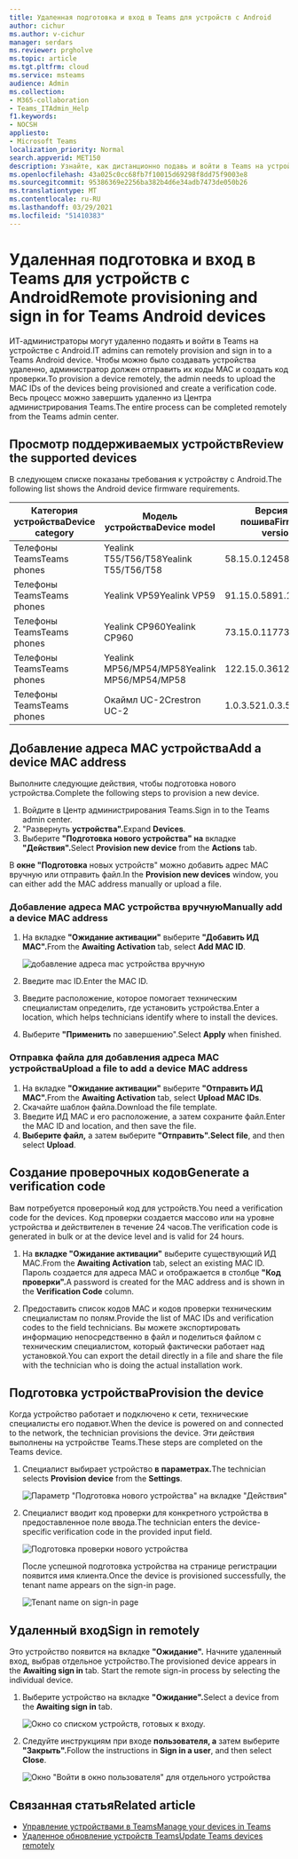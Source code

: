 ```yaml
---
title: Удаленная подготовка и вход в Teams для устройств с Android
author: cichur
ms.author: v-cichur
manager: serdars
ms.reviewer: prgholve
ms.topic: article
ms.tgt.pltfrm: cloud
ms.service: msteams
audience: Admin
ms.collection:
- M365-collaboration
- Teams_ITAdmin_Help
f1.keywords:
- NOCSH
appliesto:
- Microsoft Teams
localization_priority: Normal
search.appverid: MET150
description: Узнайте, как дистанционно подавь и войти в Teams на устройствах Android
ms.openlocfilehash: 43a025c0cc68fb7f10015d69298f8dd75f9003e8
ms.sourcegitcommit: 95386369e2256ba382b4d6e34adb7473de050b26
ms.translationtype: MT
ms.contentlocale: ru-RU
ms.lasthandoff: 03/29/2021
ms.locfileid: "51410383"
---
```

# <a name="remote-provisioning-and-sign-in-for-teams-android-devices"></a><span data-ttu-id="06a89-103">Удаленная подготовка и вход в Teams для устройств с Android</span><span class="sxs-lookup"><span data-stu-id="06a89-103">Remote provisioning and sign in for Teams Android devices</span></span>

<span data-ttu-id="06a89-104">ИТ-администраторы могут удаленно подаять и войти в Teams на устройстве с Android.</span><span class="sxs-lookup"><span data-stu-id="06a89-104">IT admins can remotely provision and sign in to a Teams Android device.</span></span> <span data-ttu-id="06a89-105">Чтобы можно было создавать устройства удаленно, администратор должен отправить их коды MAC и создать код проверки.</span><span class="sxs-lookup"><span data-stu-id="06a89-105">To provision a device remotely, the admin needs to upload the MAC IDs of the devices being provisioned and create a verification code.</span></span> <span data-ttu-id="06a89-106">Весь процесс можно завершить удаленно из Центра администрирования Teams.</span><span class="sxs-lookup"><span data-stu-id="06a89-106">The entire process can be completed remotely from the Teams admin center.</span></span>

## <a name="review-the-supported-devices"></a><span data-ttu-id="06a89-107">Просмотр поддерживаемых устройств</span><span class="sxs-lookup"><span data-stu-id="06a89-107">Review the supported devices</span></span>

<span data-ttu-id="06a89-108">В следующем списке показаны требования к устройству с Android.</span><span class="sxs-lookup"><span data-stu-id="06a89-108">The following list shows the Android device firmware requirements.</span></span>

|<span data-ttu-id="06a89-109">Категория устройства</span><span class="sxs-lookup"><span data-stu-id="06a89-109">Device category</span></span>|<span data-ttu-id="06a89-110">Модель устройства</span><span class="sxs-lookup"><span data-stu-id="06a89-110">Device model</span></span>|<span data-ttu-id="06a89-111">Версия по пошива</span><span class="sxs-lookup"><span data-stu-id="06a89-111">Firmware version</span></span>|
|-|-|-|
|<span data-ttu-id="06a89-112">Телефоны Teams</span><span class="sxs-lookup"><span data-stu-id="06a89-112">Teams phones</span></span>|<span data-ttu-id="06a89-113">Yealink T55/T56/T58</span><span class="sxs-lookup"><span data-stu-id="06a89-113">Yealink T55/T56/T58</span></span>|<span data-ttu-id="06a89-114">58.15.0.124</span><span class="sxs-lookup"><span data-stu-id="06a89-114">58.15.0.124</span></span>|
|<span data-ttu-id="06a89-115">Телефоны Teams</span><span class="sxs-lookup"><span data-stu-id="06a89-115">Teams phones</span></span>|<span data-ttu-id="06a89-116">Yealink VP59</span><span class="sxs-lookup"><span data-stu-id="06a89-116">Yealink VP59</span></span>|<span data-ttu-id="06a89-117">91.15.0.58</span><span class="sxs-lookup"><span data-stu-id="06a89-117">91.15.0.58</span></span>|
|<span data-ttu-id="06a89-118">Телефоны Teams</span><span class="sxs-lookup"><span data-stu-id="06a89-118">Teams phones</span></span>|<span data-ttu-id="06a89-119">Yealink CP960</span><span class="sxs-lookup"><span data-stu-id="06a89-119">Yealink CP960</span></span>|<span data-ttu-id="06a89-120">73.15.0.117</span><span class="sxs-lookup"><span data-stu-id="06a89-120">73.15.0.117</span></span>|
|<span data-ttu-id="06a89-121">Телефоны Teams</span><span class="sxs-lookup"><span data-stu-id="06a89-121">Teams phones</span></span>|<span data-ttu-id="06a89-122">Yealink MP56/MP54/MP58</span><span class="sxs-lookup"><span data-stu-id="06a89-122">Yealink MP56/MP54/MP58</span></span>|<span data-ttu-id="06a89-123">122.15.0.36</span><span class="sxs-lookup"><span data-stu-id="06a89-123">122.15.0.36</span></span>|
|<span data-ttu-id="06a89-124">Телефоны Teams</span><span class="sxs-lookup"><span data-stu-id="06a89-124">Teams phones</span></span>|<span data-ttu-id="06a89-125">Окаймл UC-2</span><span class="sxs-lookup"><span data-stu-id="06a89-125">Crestron UC-2</span></span>|<span data-ttu-id="06a89-126">1.0.3.52</span><span class="sxs-lookup"><span data-stu-id="06a89-126">1.0.3.52</span></span>|

## <a name="add-a-device-mac-address"></a><span data-ttu-id="06a89-127">Добавление адреса MAC устройства</span><span class="sxs-lookup"><span data-stu-id="06a89-127">Add a device MAC address</span></span>

<span data-ttu-id="06a89-128">Выполните следующие действия, чтобы подготовка нового устройства.</span><span class="sxs-lookup"><span data-stu-id="06a89-128">Complete the following steps to provision a new device.</span></span>

1. <span data-ttu-id="06a89-129">Войдите в Центр администрирования Teams.</span><span class="sxs-lookup"><span data-stu-id="06a89-129">Sign in to the Teams admin center.</span></span>
2. <span data-ttu-id="06a89-130">"Развернуть **устройства".**</span><span class="sxs-lookup"><span data-stu-id="06a89-130">Expand **Devices**.</span></span>
3. <span data-ttu-id="06a89-131">Выберите **"Подготовка нового устройства" на** вкладке **"Действия".**</span><span class="sxs-lookup"><span data-stu-id="06a89-131">Select **Provision new device** from the **Actions** tab.</span></span>

<span data-ttu-id="06a89-132">В **окне "Подготовка** новых устройств" можно добавить адрес MAC вручную или отправить файл.</span><span class="sxs-lookup"><span data-stu-id="06a89-132">In the **Provision new devices** window, you can either add the MAC address manually or upload a file.</span></span>

### <a name="manually-add-a-device-mac-address"></a><span data-ttu-id="06a89-133">Добавление адреса MAC устройства вручную</span><span class="sxs-lookup"><span data-stu-id="06a89-133">Manually add a device MAC address</span></span>

1. <span data-ttu-id="06a89-134">На вкладке **"Ожидание активации"** выберите **"Добавить ИД MAC".**</span><span class="sxs-lookup"><span data-stu-id="06a89-134">From the **Awaiting Activation** tab, select **Add MAC ID**.</span></span>

   ![добавление адреса mac устройства вручную](../media/remote-provision-6.png)

1. <span data-ttu-id="06a89-136">Введите mac ID.</span><span class="sxs-lookup"><span data-stu-id="06a89-136">Enter the MAC ID.</span></span>
1. <span data-ttu-id="06a89-137">Введите расположение, которое помогает техническим специалистам определить, где установить устройства.</span><span class="sxs-lookup"><span data-stu-id="06a89-137">Enter a location, which helps technicians identify where to install the devices.</span></span>
1. <span data-ttu-id="06a89-138">Выберите **"Применить** по завершению".</span><span class="sxs-lookup"><span data-stu-id="06a89-138">Select **Apply** when finished.</span></span>

### <a name="upload-a-file-to-add-a-device-mac-address"></a><span data-ttu-id="06a89-139">Отправка файла для добавления адреса MAC устройства</span><span class="sxs-lookup"><span data-stu-id="06a89-139">Upload a file to add a device MAC address</span></span>

1. <span data-ttu-id="06a89-140">На вкладке **"Ожидание активации"** выберите **"Отправить ИД MAC".**</span><span class="sxs-lookup"><span data-stu-id="06a89-140">From the **Awaiting Activation** tab, select **Upload MAC IDs**.</span></span>
2. <span data-ttu-id="06a89-141">Скачайте шаблон файла.</span><span class="sxs-lookup"><span data-stu-id="06a89-141">Download the file template.</span></span>
3. <span data-ttu-id="06a89-142">Введите ИД MAC и его расположение, а затем сохраните файл.</span><span class="sxs-lookup"><span data-stu-id="06a89-142">Enter the MAC ID and location, and then save the file.</span></span>
4. <span data-ttu-id="06a89-143">**Выберите файл,** а затем выберите **"Отправить".**</span><span class="sxs-lookup"><span data-stu-id="06a89-143">**Select file**, and then select **Upload**.</span></span>

## <a name="generate-a-verification-code"></a><span data-ttu-id="06a89-144">Создание проверочных кодов</span><span class="sxs-lookup"><span data-stu-id="06a89-144">Generate a verification code</span></span>

<span data-ttu-id="06a89-145">Вам потребуется провероный код для устройств.</span><span class="sxs-lookup"><span data-stu-id="06a89-145">You need a verification code for the devices.</span></span> <span data-ttu-id="06a89-146">Код проверки создается массово или на уровне устройства и действителен в течение 24 часов.</span><span class="sxs-lookup"><span data-stu-id="06a89-146">The verification code is generated in bulk or at the device level and is valid for 24 hours.</span></span>

1. <span data-ttu-id="06a89-147">На **вкладке "Ожидание активации"** выберите существующий ИД MAC.</span><span class="sxs-lookup"><span data-stu-id="06a89-147">From the **Awaiting Activation** tab, select an existing MAC ID.</span></span>
   <span data-ttu-id="06a89-148">Пароль создается для адреса MAC и отображается в столбце **"Код проверки".**</span><span class="sxs-lookup"><span data-stu-id="06a89-148">A password is created for the MAC address and is shown in the **Verification Code** column.</span></span>

2. <span data-ttu-id="06a89-149">Предоставить список кодов MAC и кодов проверки техническим специалистам по полям.</span><span class="sxs-lookup"><span data-stu-id="06a89-149">Provide the list of MAC IDs and verification codes to the field technicians.</span></span> <span data-ttu-id="06a89-150">Вы можете экспортировать информацию непосредственно в файл и поделиться файлом с техническим специалистом, который фактически работает над установкой.</span><span class="sxs-lookup"><span data-stu-id="06a89-150">You can export the detail directly in a file and share the file with the technician who is doing the actual installation work.</span></span>

## <a name="provision-the-device"></a><span data-ttu-id="06a89-151">Подготовка устройства</span><span class="sxs-lookup"><span data-stu-id="06a89-151">Provision the device</span></span>

<span data-ttu-id="06a89-152">Когда устройство работает и подключено к сети, технические специалисты его подавют.</span><span class="sxs-lookup"><span data-stu-id="06a89-152">When the device is powered on and connected to the network, the technician provisions the device.</span></span> <span data-ttu-id="06a89-153">Эти действия выполнены на устройстве Teams.</span><span class="sxs-lookup"><span data-stu-id="06a89-153">These steps are completed on the Teams device.</span></span>

1. <span data-ttu-id="06a89-154">Специалист выбирает устройство **в** **параметрах.**</span><span class="sxs-lookup"><span data-stu-id="06a89-154">The technician selects **Provision device** from the **Settings**.</span></span>  

   ![Параметр "Подготовка нового устройства" на вкладке "Действия"](../media/provision-device1.png)
  
2. <span data-ttu-id="06a89-156">Специалист вводит код проверки для конкретного устройства в предоставленное поле ввода.</span><span class="sxs-lookup"><span data-stu-id="06a89-156">The technician enters the device-specific verification code in the provided input field.</span></span>

   ![Подготовка проверки нового устройства](../media/provision-device-verification1.png)

   <span data-ttu-id="06a89-158">После успешной подготовка устройства на странице регистрации появится имя клиента.</span><span class="sxs-lookup"><span data-stu-id="06a89-158">Once the device is provisioned successfully, the tenant name appears on the sign-in page.</span></span>

   ![Tenant name on sign-in page](../media/provision-code.png)

## <a name="sign-in-remotely"></a><span data-ttu-id="06a89-160">Удаленный вход</span><span class="sxs-lookup"><span data-stu-id="06a89-160">Sign in remotely</span></span>

<span data-ttu-id="06a89-161">Это устройство появится на вкладке **"Ожидание".** Начните удаленный вход, выбрав отдельное устройство.</span><span class="sxs-lookup"><span data-stu-id="06a89-161">The provisioned device appears in the **Awaiting sign in** tab. Start the remote sign-in process by selecting the individual device.</span></span>

1. <span data-ttu-id="06a89-162">Выберите устройство на вкладке **"Ожидание".**</span><span class="sxs-lookup"><span data-stu-id="06a89-162">Select a device from the **Awaiting sign in** tab.</span></span>

   ![Окно со списком устройств, готовых к входу.](../media/remote-device1.png)

2. <span data-ttu-id="06a89-164">Следуйте инструкциям при входе **пользователя, а** затем выберите **"Закрыть".**</span><span class="sxs-lookup"><span data-stu-id="06a89-164">Follow the instructions in **Sign in a user**, and then select **Close**.</span></span>

   ![Окно "Войти в окно пользователя" для отдельного устройства](../media/sign-in-user.png)

## <a name="related-article"></a><span data-ttu-id="06a89-166">Связанная статья</span><span class="sxs-lookup"><span data-stu-id="06a89-166">Related article</span></span>

- [<span data-ttu-id="06a89-167">Управление устройствами в Teams</span><span class="sxs-lookup"><span data-stu-id="06a89-167">Manage your devices in Teams</span></span>](device-management.md)
- [<span data-ttu-id="06a89-168">Удаленное обновление устройств Teams</span><span class="sxs-lookup"><span data-stu-id="06a89-168">Update Teams devices remotely</span></span>](remote-update.md)

